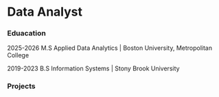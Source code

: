 # Data Analyst

### Eduacation 
2025-2026
M.S Applied Data Analytics | Boston University, Metropolitan College 

2019-2023
B.S Information Systems | Stony Brook University

### Projects
